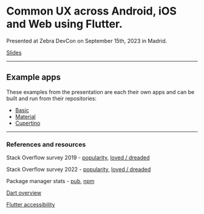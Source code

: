 # Common UX across Android, iOS and Web using Flutter.

Presented at Zebra DevCon on September 15th, 2023 in Madrid.

[Slides](TODO:)

---

## Example apps

These examples from the presentation are each their own apps and can be built and run from their repositories:

- [Basic](/basic)
- [Material](/material)
- [Cupertino](/cupertino)

---

### References and resources

Stack Overflow survey 2019 - [popularity](https://insights.stackoverflow.com/survey/2019#technology-_-other-frameworks-libraries-and-tools),
[loved / dreaded](https://insights.stackoverflow.com/survey/2019#most-loved-dreaded-and-wanted)

Stack Overflow survey 2022 - [popularity](https://survey.stackoverflow.co/2022/#section-most-popular-technologies-other-frameworks-and-libraries),
[loved / dreaded](https://insights.stackoverflow.com/survey/2021#section-most-loved-dreaded-and-wanted-other-frameworks-and-libraries)

Package manager stats - [pub](https://libraries.io/pub), [npm](https://libraries.io/npm)

[Dart overview](https://dart.dev/overview)

[Flutter accessibility](https://docs.flutter.dev/accessibility-and-localization/accessibility)
